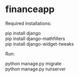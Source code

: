 # financeapp

Required installations:

pip install django <br>
pip install django-mathfilters <br>
pip install django-widget-tweaks

Run:

python manage.py migrate <br>
python manage.py runserver


